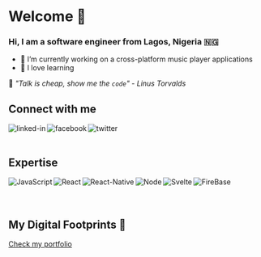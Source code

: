 # Welcome 👋

<!-- [![Header](https://github.com/ahmadchata/ahmadchata/blob/main/image/image.gif)](https://www.ahmadchata.me/) -->

### Hi, I am a software engineer from Lagos, Nigeria 🇳🇬
- 🔭 I’m currently working on a cross-platform music player applications
- 🌱 I love learning

💬 _*"Talk is cheap, show me the <code>code</code>" - Linus Torvalds*_

## Connect with me

[<img align="left" alt="linked-in" src="https://img.shields.io/badge/linkedin-%230077B5.svg?&style=for-the-badge&logo=linkedin&logoColor=white" />](https://www.linkedin.com/in/joshnwosu/)
[<img align="left" alt="facebook" src="https://img.shields.io/badge/facebook-%231877F2.svg?&style=for-the-badge&logo=facebook&logoColor=white" />](https://www.facebook.com/nwosu.joshua.3)
[<img align="left" alt="twitter" src="https://img.shields.io/badge/twitter-%231DA1F2.svg?&style=for-the-badge&logo=twitter&logoColor=white" />](https://twitter.com/whilejosh)

<br />
<br />

## Expertise

<img align="left" alt="JavaScript" src="https://img.shields.io/badge/Javascript-%23323330.svg?style=for-the-badge&logo=javascript&logoColor=%23F7DF1E" />
<img align="left" alt="React" src="https://img.shields.io/badge/React-%2320232a.svg?&style=for-the-badge&logo=react&logoColor=%2361DAFB" />
<img align="left" alt="React-Native" src="https://img.shields.io/badge/React%20Native%20-%2320232a.svg?&style=for-the-badge&logo=react&logoColor=%2361DAFB" />
<img align="left" alt="Node" src="https://img.shields.io/badge/Node-%2333993320.svg?&style=for-the-badge&logo=react&logoColor=%23339933" />
<img align="left" alt="Svelte" src="https://img.shields.io/badge/Svelte-%23FF3E0020.svg?&style=for-the-badge&logo=svelte&logoColor=%23FF3E00" />
<img align="left" alt="FireBase" src="https://img.shields.io/badge/Firebase-%23323330.svg?style=for-the-badge&logo=firebase&logoColor=%23F7DF1E" />

<br />
<br />
<br />

## My Digital Footprints 🌱
[Check my portfolio](https://joshnwosu.github.io)

<!--
![Joshua's github stats](https://github-readme-stats.vercel.app/api?username=joshnwosu&show_icons=true&hide_border=true&theme=radical)
![Top Langs](https://github-readme-stats.vercel.app/api/top-langs/?username=joshnwosu&layout=compact&hide_border=true&theme=radical)
-->

<!--
**joshnwosu/joshnwosu** is a ✨ _special_ ✨ repository because its `README.md` (this file) appears on your GitHub profile.

Here are some ideas to get you started:

- 🔭 I’m currently working on ...
- 🌱 I’m currently learning ...
- 👯 I’m looking to collaborate on ...
- 🤔 I’m looking for help with ...
- 💬 Ask me about ...
- 📫 How to reach me: ...
- 😄 Pronouns: ...
- ⚡ Fun fact: ...
-->
